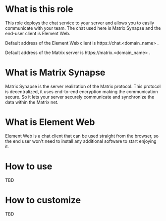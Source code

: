# What is this role

This role deploys the chat service to your server and allows you to easily communicate with your team. The chat used here is Matrix Synapse and the end-user client is Element Web.

Default address of the Element Web client is https://chat.<domain_name> .

Default address of the Matrix server is https://matrix.<domain_name> .

# What is Matrix Synapse

Matrix Synapse is the server realization of the Matrix protocol. This protocol is decentralized, it uses end-to-end encryption making the communication secure.
So it lets your server securely communicate and synchronize the data within the Matrix net.

# What is Element Web

Element Web is a chat client that can be used straight from the browser, so the end user won't need to install any additional software to start enjoying it.  

# How to use

TBD

# How to customize

TBD